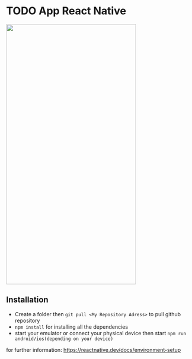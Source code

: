 # TODO App React Native

<img src="https://i.hizliresim.com/9xikhjy.gif" width="350" height="700"  />

## Installation

- Create a folder then `git pull <My Repository Adress>` to pull github repository
- `npm install` for installing all the dependencies
- start your emulator or connect your physical device then start `npm run android/ios(depending on your device)`

for further information: https://reactnative.dev/docs/environment-setup
